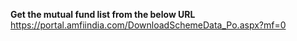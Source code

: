 **Get the mutual fund list from the below URL**
  https://portal.amfiindia.com/DownloadSchemeData_Po.aspx?mf=0

  

